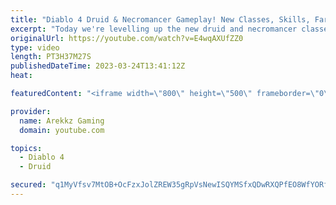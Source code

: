 ```yaml
---
title: "Diablo 4 Druid & Necromancer Gameplay! New Classes, Skills, Farming & Grinding (Diablo 4 Open Beta)"
excerpt: "Today we're levelling up the new druid and necromancer classes in co-op multiplayer so we can as powerful as possible and test ..."
originalUrl: https://youtube.com/watch?v=E4wqAXUfZZ0
type: video
length: PT3H37M27S
publishedDateTime: 2023-03-24T13:41:12Z
heat: 

featuredContent: "<iframe width=\"800\" height=\"500\" frameborder=\"0\" src=\"https://www.youtube.com/embed/E4wqAXUfZZ0\" allow=\"accelerometer; autoplay; encrypted-media; gyroscope; picture-in-picture\" allowfullscreen></iframe>"

provider:
  name: Arekkz Gaming
  domain: youtube.com

topics:
  - Diablo 4
  - Druid

secured: "q1MyVfsv7MtOB+OcFzxJolZREW35gRpVsNewISQYMSfxQDwRXQPfEO8WfYORf9R30PMKUGMwz37hH7yX//KuAtBe9X6UVEyqosOo9zr6q3o6CNV3w71K0LdtCyknQ9VNVM3XT/c2ze3TtoHJDCiwiyKgdKlckxtx+MDgAaP20L6xY5i3J1gr5qKVp83S17Zu4OVaKNdslUNOC+1h6b/4WGXwV1M4XxzoN/aX9mFZzs4pIZX4PLIfoalWd47xpRLS2rVRxQFU8R91Wg4uVK1jDTaT0z4UuhBc64qd7rQOoUCtuX4Ww02g6ewI16eV1kcCjb/aBtUYzJX0S4eS/artHv6Iz3xnPkOkbZs/V5pBDz0+R5NzNA1qaPpNgHEi5MvjEWcmHXwUY1hkNeRl+0HVXWceW4cnt9hdnMixYiSZfjI=;tNMF4zHyBwJu1YQe0t2rkw=="
---
```


